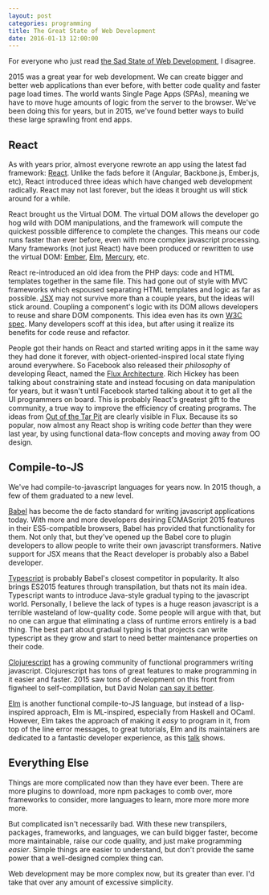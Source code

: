 ```yaml
---
layout: post
categories: programming
title: The Great State of Web Development
date: 2016-01-13 12:00:00
---
```


For everyone who just read [the Sad State of Web Development](https://medium.com/@wob/the-sad-state-of-web-development-1603a861d29f), I disagree.

<!--break-->

2015 was a great year for web development. We can create bigger and better web applications than ever before, with better code quality and faster page load times. The world wants Single Page Apps (SPAs), meaning we have to move huge amounts of logic from the server to the browser. We've been doing this for years, but in 2015, we've found better ways to build these large sprawling front end apps.

## React

As with years prior, almost everyone rewrote an app using the latest fad framework: [React](https://facebook.github.io/react/). Unlike the fads before it (Angular, Backbone.js, Ember.js, etc), React introduced three ideas which have changed web development radically. React may not last forever, but the ideas it brought us will stick around for a while.

React brought us the Virtual DOM. The virtual DOM allows the developer go hog wild with DOM manipulations, and the framework will compute the quickest possible difference to complete the changes. This means our code runs faster than ever before, even with more complex javascript processing. Many frameworks (not just React) have been produced or rewritten to use the virtual DOM: [Ember](http://slides.com/brandonkonkle/exploring-virtual-dom/#/44), [Elm](http://elm-lang.org/blog/blazing-fast-html), [Mercury](https://github.com/Raynos/mercury), etc.

React re-introduced an old idea from the PHP days: code and HTML templates together in the same file. This had gone out of style with MVC frameworks which espoused separating HTML templates and logic as far as possible. [JSX](https://facebook.github.io/react/docs/jsx-in-depth.html) may not survive more than a couple years, but the ideas will stick around. Coupling a component's logic with its DOM allows developers to reuse and share DOM components. This idea even has its own [W3C spec](http://w3c.github.io/webcomponents/spec/custom/). Many developers scoff at this idea, but after using it realize its benefits for code reuse and refactor.

People got their hands on React and started writing apps in it the same way they had done it forever, with object-oriented-inspired local state flying around everywhere. So Facebook also released their _philosophy_ of developing React, named the [Flux Architecture](https://facebook.github.io/flux/docs/overview.html). Rich Hickey has been talking about constraining state and instead focusing on data manipulation for years, but it wasn't until Facebook started talking about it to get all the UI programmers on board. This is probably React's greatest gift to the community, a true way to improve the efficiency of creating programs. The ideas from [Out of the Tar Pit](http://shaffner.us/cs/papers/tarpit.pdf) are clearly visible in Flux. Because its so popular, now almost any React shop is writing code _better_ than they were last year, by using functional data-flow concepts and moving away from OO design.

## Compile-to-JS

We've had compile-to-javascript languages for years now. In 2015 though, a few of them graduated to a new level.

[Babel](https://babeljs.io/) has become the de facto standard for writing javascript applications today. With more and more developers desiring ECMAScript 2015 features in their ES5-compatible browsers, Babel has provided that functionality for them. Not only that, but they've opened up the Babel core to plugin developers to allow people to write their own javascript transformers. Native support for JSX means that the React developer is probably also a Babel developer.

[Typescript](http://www.typescriptlang.org/) is probably Babel's closest competitor in popularity. It also brings ES2015 features through transpilation, but thats not its main idea. Typescript wants to introduce Java-style gradual typing to the javascript world. Personally, I believe the lack of types is a huge reason javascript is a terrible wasteland of low-quality code. Some people will argue with that, but no one can argue that eliminating a class of runtime errors entirely is a bad thing. The best part about gradual typing is that projects can write typescript as they grow and start to need better maintenance properties on their code.

[Clojurescript](https://github.com/clojure/clojurescript) has a growing community of functional programmers writing javascript. Clojurescript has tons of great features to make programming in it easier and faster. 2015 saw tons of development on this front from figwheel to self-compilation, but David Nolan [can say it better](http://swannodette.github.io/2015/12/23/year-in-review/).

[Elm](http://elm-lang.org/) is another functional compile-to-JS language, but instead of a lisp-inspired approach, Elm is ML-inspired, especially from Haskell and OCaml. However, Elm takes the approach of making it _easy_ to program in it, from top of the line error messages, to great tutorials, Elm and its maintainers are dedicated to a fantastic developer experience, as this [talk](https://www.youtube.com/watch?v=oYk8CKH7OhE) shows.

## Everything Else

Things are more complicated now than they have ever been. There are more plugins to download, more npm packages to comb over, more frameworks to consider, more languages to learn, more more more more more.

But complicated isn't necessarily bad. With these new transpilers, packages, frameworks, and languages, we can build bigger faster, become more maintainable, raise our code quality, and just make programming _easier_. Simple things are easier to understand, but don't provide the same power that a well-designed complex thing can.

Web development may be more complex now, but its greater than ever. I'd take that over any amount of excessive simplicity.

